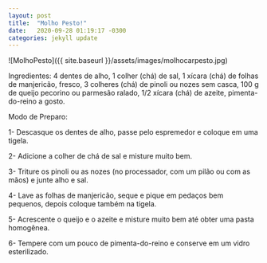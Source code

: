 ```yaml
---
layout: post
title:  "Molho Pesto!"
date:   2020-09-28 01:19:17 -0300
categories: jekyll update
---
```

![MolhoPesto]({{ site.baseurl }}/assets/images/molhocarpesto.jpg)

Ingredientes:
4 dentes de alho,
1 colher (chá) de sal,
1 xícara (chá) de folhas de manjericão, fresco,
3 colheres (chá) de pinoli ou nozes sem casca,
100 g de queijo pecorino ou parmesão ralado,
1/2 xícara (chá) de azeite,
pimenta-do-reino a gosto.

Modo de Preparo:

1- Descasque os dentes de alho, passe pelo espremedor e coloque em uma tigela.

2- Adicione a colher de chá de sal e misture muito bem.

3- Triture os pinoli ou as nozes (no processador, com um pilão ou com as mãos) e junte alho e sal.

4- Lave as folhas de manjericão, seque e pique em pedaços bem pequenos, depois coloque também na tigela.

5- Acrescente o queijo e o azeite e misture muito bem até obter uma pasta homogênea.

6- Tempere com um pouco de pimenta-do-reino e conserve em um vidro esterilizado.
